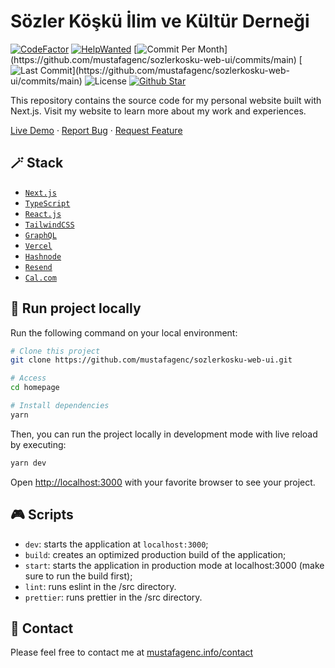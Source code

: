 # Sözler Köşkü İlim ve Kültür Derneği

[![CodeFactor](https://www.codefactor.io/repository/github/mustafagenc/sozlerkosku-web-ui/badge)](https://www.codefactor.io/repository/github/mustafagenc/sozlerkosku-web-ui) [![HelpWanted](https://img.shields.io/badge/Help%20Wanted-Contribute-blue)](https://github.com/mustafagenc/sozlerkosku-web-ui/issues?q=is:issue+is:open+label:%22%F0%9F%99%8B%F0%9F%8F%BB%E2%80%8D%E2%99%82%EF%B8%8Fhelp+wanted%22) [![Commit Per Month](https://img.shields.io/github/commit-activity/m/mustafagenc/sozlerkosku-web-ui?)](https://github.com/mustafagenc/sozlerkosku-web-ui/commits/main) [![Last Commit](https://img.shields.io/github/last-commit/mustafagenc/sozlerkosku-web-ui?)](https://github.com/mustafagenc/sozlerkosku-web-ui/commits/main) ![License](https://img.shields.io/github/license/mustafagenc/sozlerkosku-web-ui?label=License) [![Github Star](https://img.shields.io/github/stars/mustafagenc/sozlerkosku-web-ui)](https://github.com/mustafagenc/sozlerkosku-web-ui/stargazers)

This repository contains the source code for my personal website built with Next.js. Visit my website to learn more about my work and experiences.

[Live Demo](https://sozlerkosku.vercel.app) ·
[Report Bug](https://github.com/mustafagenc/sozlerkosku-web-ui/issues) ·
[Request Feature](https://github.com/mustafagenc/sozlerkosku-web-ui/issues)

## 🪄 Stack

- [`Next.js`](https://nextjs.org/)
- [`TypeScript`](https://www.typescriptlang.org/)
- [`React.js`](https://react.dev/)
- [`TailwindCSS`](https://tailwindcss.com/)
- [`GraphQL`](https://graphql.org)
- [`Vercel`](https://vercel.com/)
- [`Hashnode`](https://hashnode.com/)
- [`Resend`](https://resend.com/)
- [`Cal.com`](https://cal.com)

## 🏁 Run project locally

Run the following command on your local environment:

```bash
# Clone this project
git clone https://github.com/mustafagenc/sozlerkosku-web-ui.git

# Access
cd homepage

# Install dependencies
yarn
```

Then, you can run the project locally in development mode with live reload by executing:

```bash
yarn dev
```

Open [http://localhost:3000](http://localhost:3000) with your favorite browser to see your project.

## 🎮 Scripts

- `dev`: starts the application at `localhost:3000`;
- `build`: creates an optimized production build of the application;
- `start`: starts the application in production mode at localhost:3000 (make sure to run the build first);
- `lint`: runs eslint in the /src directory.
- `prettier`: runs prettier in the /src directory.

## 💬 Contact

Please feel free to contact me at [mustafagenc.info/contact](https://mustafagenc.info/contact)
